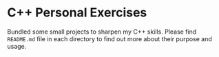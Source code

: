 # C++ Personal Exercises

Bundled some small projects to sharpen my C++ skills.
Please find `README.md` file in each directory to find out more about their purpose and usage.
